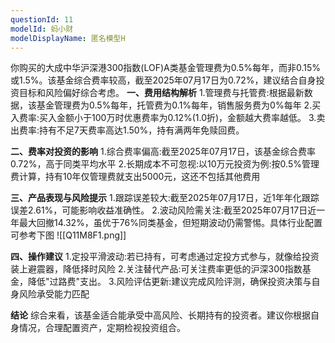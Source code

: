 ```yaml
---
questionId: 11
modelId: 蚂小财
modelDisplayName: 匿名模型H
---
```

你购买的大成中华沪深港300指数(LOF)A类基金管理费为0.5%每年，而非0.15%或1.5%。该基金综合费率较高，截至2025年07月17日为0.72%，建议结合自身投资目标和风险偏好综合考虑。
**一、费用结构解析**
1.管理费与托管费:根据最新数据，该基金管理费为0.5%每年，托管费为0.1%每年，销售服务费为0%每年
2.买入费率:买入金额小于100万时优惠费率为0.12%(1.0折)，金额越大费率越低。
3.卖出费率:持有不足7天费率高达1.50%，持有满两年免赎回费。

**二、费率对投资的影响**
1.综合费率偏高:截至2025年07月17日，该基金综合费率0.72%，高于同类平均水平
2.长期成本不可忽视:以10万元投资为例:按0.5%管理费计算，持有10年仅管理费就支出5000元，这还不包括其他费用

**三、产品表现与风险提示**
1.跟踪误差较大:截至2025年07月17日，近1年年化跟踪误差2.61%，可能影响收益准确性。
2.波动风险需关注:截至2025年07月17日近一年最大回撤14.32%，虽优于76%同类基金，但短期波动仍需警惕。具体行业配置可参考下图
![[Q11M8F1.png]]

**四、操作建议**
1.定投平滑波动:若已持有，可考虑通过定投方式参与，就像给投资装上避震器，降低择时风险
2.关注替代产品:可关注费率更低的沪深300指数基金，降低"过路费"支出。
3.风险评估更新:建议完成风险评测，确保投资决策与自身风险承受能力匹配

**结论**
综合来看，该基金适合能承受中高风险、长期持有的投资者。建议你根据自身情况，合理配置资产，定期检视投资组合。
